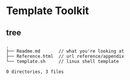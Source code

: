 # Template Toolkit #

## tree ##
```
.
├── Readme.md       // what you're looking at
├── Reference.html  // url reference/appendix
└── template.sh     // linux shell template

0 directories, 3 files
```
